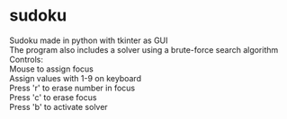 # sudoku
Sudoku made in python with tkinter as GUI\
The program also includes a solver using a brute-force search algorithm\
Controls:\
  Mouse to assign focus\
  Assign values with 1-9 on keyboard\
  Press 'r' to erase number in focus\
  Press 'c' to erase focus\
  Press 'b' to activate solver
